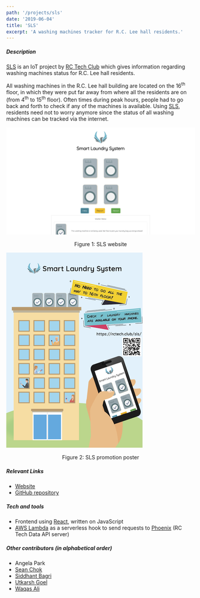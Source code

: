 ```yaml
---
path: '/projects/sls'
date: '2019-06-04'
title: 'SLS'
excerpt: 'A washing machines tracker for R.C. Lee hall residents.'
---
```


##### Description

[SLS](https://sls.rctech.club) is an IoT project by [RC Tech Club](https://www.rctech.club/) which gives information regarding washing machines status for R.C. Lee hall residents.

All washing machines in the R.C. Lee hall building are located on the 16<sup>th</sup> floor, in which they were put far away from where all the residents are on (from 4<sup>th</sup> to 15<sup>th</sup> floor). Often times during peak hours, people had to go back and forth to check if any of the machines is available. Using [SLS](https://sls.rctech.club), residents need not to worry anymore since the status of all washing machines can be tracked via the internet.

![SLS website](./sls-website.png)

<center>Figure 1: SLS website</center>

![SLS promotion poster](./sls-poster.png)

<center>Figure 2: SLS promotion poster</center>

##### Relevant Links

- [Website](https://sls.rctech.club)
- [GitHub repository](https://github.com/rcltech/sls)

##### Tech and tools

- Frontend using [React](https://reactjs.org/), written on JavaScript
- [AWS Lambda](https://aws.amazon.com/lambda/) as a serverless hook to send requests to [Phoenix](https://github.com/rcltech/phoenix) (RC Tech Data API server)

##### Other contributors (in alphabetical order)

- Angela Park
- [Sean Chok](https://github.com/98sean98)
- [Siddhant Bagri](https://github.com/sidb28)
- [Utkarsh Goel](https://github.com/utkarsh867)
- [Waqas Ali](https://github.com/waqasAliAbbasi/)
